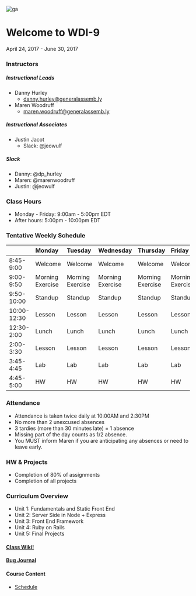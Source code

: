 ![ga](http://mobbook.generalassemb.ly/ga_cog.png)
# Welcome to WDI-9
April 24, 2017 - June 30, 2017


### Instructors
##### Instructional Leads
- Danny Hurley
    - danny.hurley@generalassemb.ly
- Maren Woodruff
    - maren.woodruff@generalassemb.ly

##### Instructional Associates
- Justin Jacot
	- Slack: @jeowulf
  
##### Slack

- Danny: @dp_hurley
- Maren: @marenwoodruff
- Justin: @jeowulf


### Class Hours
- Monday - Friday: 9:00am - 5:00pm EDT
- After hours: 5:00pm - 10:00pm EDT


### Tentative Weekly Schedule

|  | Monday | Tuesday | Wednesday |Thursday |  Friday
| :----- |:----- |:-----   |:----- |:----- |:-----
| 8:45-9:00 | Welcome | Welcome | Welcome | Welcome | Welcome |
| 9:00-9:50 | Morning Exercise | Morning Exercise | Morning Exercise | Morning Exercise| Morning Exercise |
| 9:50-10:00 | Standup | Standup | Standup | Standup | Standup
| 10:00-12:30 | Lesson  | Lesson | Lesson | Lesson | Lesson |
| 12:30-2:00 | Lunch | Lunch | Lunch | Lunch | Lunch |
| 2:00-3:30 | Lesson | Lesson | Lesson | Lesson | Lesson |
| 3:45-4:45| Lab | Lab | Lab | Lab | Lab |
| 4:45-5:00 | HW | HW | HW | HW | HW |


### Attendance
- Attendance is taken twice daily at 10:00AM and 2:30PM
- No more than 2 unexcused absences
- 3 tardies (more than 30 minutes late) = 1 absence
- Missing part of the day counts as 1/2 absence.
- You MUST inform Maren if you are anticipating any absences or need to leave early.


### HW & Projects
- Completion of 80% of assignments
- Completion of all projects


### Curriculum Overview
- Unit 1: Fundamentals and Static Front End
- Unit 2: Server Side in Node + Express
- Unit 3: Front End Framework
- Unit 4: Ruby on Rails
- Unit 5: Final Projects


#### [Class Wiki!](https://github.com/ATL-WDI-Curriculum/atl-wdi-9/wiki)

#### [Bug Journal](https://github.com/ATL-WDI-Curriculum/atl-wdi-9/wiki/Bug-Journal)

#### Course Content

- [Schedule](https://github.com/ATL-WDI-Curriculum/atl-wdi-10/blob/master/schedule.md)
